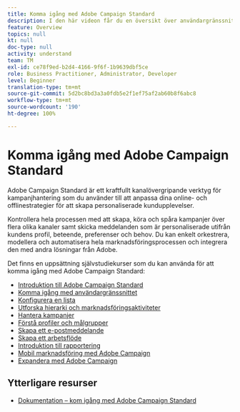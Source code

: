```yaml
---
title: Komma igång med Adobe Campaign Standard
description: I den här videon får du en översikt över användargränssnittet i Adobe Campaign Standard samt de viktigaste funktionerna och basfunktionaliteten.
feature: Overview
topics: null
kt: null
doc-type: null
activity: understand
team: TM
exl-id: ce78f9ed-b2d4-4166-9f6f-1b9639dbf5ce
role: Business Practitioner, Administrator, Developer
level: Beginner
translation-type: tm+mt
source-git-commit: 5d2bc8bd3a3a0fdb5e2f1ef75af2ab60b8f6abc8
workflow-type: tm+mt
source-wordcount: '190'
ht-degree: 100%

---
```


# Komma igång med Adobe Campaign Standard

Adobe Campaign Standard är ett kraftfullt kanalövergripande verktyg för kampanjhantering som du använder till att anpassa dina online- och offlinestrategier för att skapa personaliserade kundupplevelser.

Kontrollera hela processen med att skapa, köra och spåra kampanjer över flera olika kanaler samt skicka meddelanden som är personaliserade utifrån kundens profil, beteende, preferenser och behov. Du kan enkelt orkestrera, modellera och automatisera hela marknadsföringsprocessen och integrera den med andra lösningar från Adobe.

Det finns en uppsättning självstudiekurser som du kan använda för att komma igång med Adobe Campaign Standard:

* [Introduktion till Adobe Campaign Standard](/help/getting-started/adobe-campaign-standard-introduction.md)
* [Komma igång med användargränssnittet](/help/getting-started/getting-started-with-the-ui.md)
* [Konfigurera en lista](/help/getting-started/configure-a-list.md)
* [Utforska hierarki och marknadsföringsaktiviteter](/help/getting-started/explore-hierarchy-and-marketing-activities.md)
* [Hantera kampanjer](/help/getting-started/managing-campaigns.md)
* [Förstå profiler och målgrupper](/help/getting-started/understanding-profiles-and-audiences.md)
* [Skapa ett e-postmeddelande](https://experienceleague.adobe.com/docs/campaign-standard-learn/tutorials/communication-channels/email/create-email-from-homepage.html?lang=sv)
* [Skapa ett arbetsflöde](/help/managing-processes-and-data/creating-a-workflow.md)
* [Introduktion till rapportering](/help/getting-started/reporting-with-adobe-campaign-introduction.md)
* [Mobil marknadsföring med Adobe Campaign](/help/getting-started/mobile-marketing-with-adobe-campaign.md)
* [Expandera med Adobe Campaign](/help/getting-started/growing-with-adobe-campaign.md)

## Ytterligare resurser

* [Dokumentation – kom igång med Adobe Campaign Standard](https://docs.adobe.com/content/help/sv-SE/campaign-standard/using/getting-started/about-campaign-standard.html)
